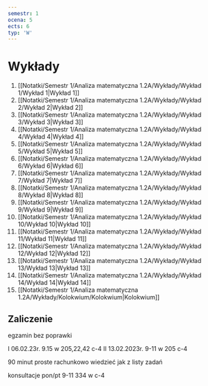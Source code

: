 ```yaml
---
semestr: 1
ocena: 5
ects: 6
typ: 'W'
---
```


# Wykłady
1. [[Notatki/Semestr 1/Analiza matematyczna 1.2A/Wykłady/Wykład 1/Wykład 1|Wykład 1]]
2. [[Notatki/Semestr 1/Analiza matematyczna 1.2A/Wykłady/Wykład 2/Wykład 2|Wykład 2]]
3. [[Notatki/Semestr 1/Analiza matematyczna 1.2A/Wykłady/Wykład 3/Wykład 3|Wykład 3]]
4. [[Notatki/Semestr 1/Analiza matematyczna 1.2A/Wykłady/Wykład 4/Wykład 4|Wykład 4]]
5. [[Notatki/Semestr 1/Analiza matematyczna 1.2A/Wykłady/Wykład 5/Wykład 5|Wykład 5]]
6. [[Notatki/Semestr 1/Analiza matematyczna 1.2A/Wykłady/Wykład 6/Wykład 6|Wykład 6]]
7. [[Notatki/Semestr 1/Analiza matematyczna 1.2A/Wykłady/Wykład 7/Wykład 7|Wykład 7]]
8. [[Notatki/Semestr 1/Analiza matematyczna 1.2A/Wykłady/Wykład 8/Wykład 8|Wykład 8]]
9. [[Notatki/Semestr 1/Analiza matematyczna 1.2A/Wykłady/Wykład 9/Wykład 9|Wykład 9]]
10. [[Notatki/Semestr 1/Analiza matematyczna 1.2A/Wykłady/Wykład 10/Wykład 10|Wykład 10]]
11. [[Notatki/Semestr 1/Analiza matematyczna 1.2A/Wykłady/Wykład 11/Wykład 11|Wykład 11]]
12. [[Notatki/Semestr 1/Analiza matematyczna 1.2A/Wykłady/Wykład 12/Wykład 12|Wykład 12]]
13. [[Notatki/Semestr 1/Analiza matematyczna 1.2A/Wykłady/Wykład 13/Wykład 13|Wykład 13]]
14. [[Notatki/Semestr 1/Analiza matematyczna 1.2A/Wykłady/Wykład 14/Wykład 14|Wykład 14]]
15. [[Notatki/Semestr 1/Analiza matematyczna 1.2A/Wykłady/Kolokwium/Kolokwium|Kolokwium]]

## Zaliczenie
egzamin bez poprawki 

I 06.02.23r. 9.15 w 205,22,42 c-4
II 13.02.2023r. 9-11 w 205 c-4

90 minut proste rachunkowo  wiedzieć jak
z listy zadań

konsultacje pon/pt 9-11 334 w c-4